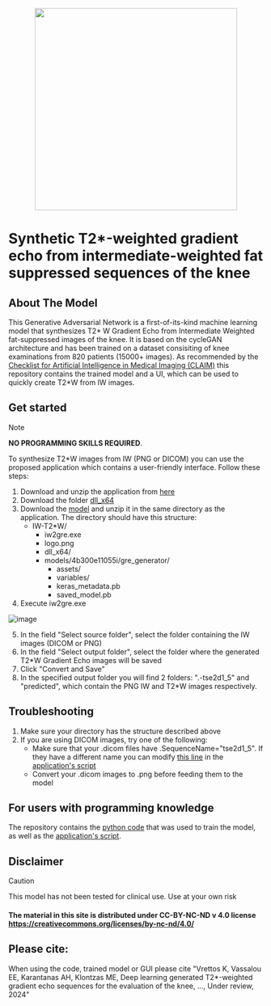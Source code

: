 <p align="center">
    <img width="400" src="https://github.com/user-attachments/assets/1d0d21f4-d0e5-464f-bb5d-17dbf068bfa5">
</p>

# Synthetic T2*-weighted gradient echo from intermediate-weighted fat suppressed sequences of the knee 

## About The Model
This Generative Adversarial Network is a first-of-its-kind machine learning model that synthesizes T2* W Gradient Echo from Intermediate Weighted fat-suppressed images of the knee. It is based on the cycleGAN architecture and has been trained on a dataset consisiting of knee examinations from 820 patients (15000+ images). As recommended by the [Checklist for Artificial Intelligence in Medical Imaging (CLAIM)](https://pubs.rsna.org/page/ai/claim) this repository contains the trained model and a UI, which can be used to quickly create T2*W from IW images.

## Get started 
> [!NOTE]
> **NO PROGRAMMING SKILLS REQUIRED**.

To synthesize T2*W images from IW (PNG or DICOM) you can use the proposed application which contains a user-friendly interface. Follow these steps:
1. Download and unzip the application from [here](https://1drv.ms/u/s!AvQ0hEwrvy_CgiQfp3nnthIjpZAp?e=qHQcNv)
2. Download the folder [dll_x64](dll_x64)
3. Download the [model](/models) and unzip it in the same directory as the application. The directory should have this structure:
   - IW-T2*W/
     - iw2gre.exe
     - logo.png
     - dll_x64/
     - models/4b300e11055i/gre_generator/
       - assets/
       - variables/
       - keras_metadata.pb
       - saved_model.pb 
4. Execute iw2gre.exe

![image](https://github.com/user-attachments/assets/f077b5a0-58b8-48e6-8a19-2b804a8d3dd0)

5. In the field "Select source folder", select the folder containing the IW images (DICOM or PNG)
6. In the field "Select output folder", select the folder where the generated T2*W Gradient Echo images will be saved
7. Click "Convert and Save"
8. In the specified output folder you will find 2 folders: ".-tse2d1_5" and "predicted", which contain the PNG IW and T2*W images respectively.

## Troubleshooting
1. Make sure your directory has the structure described above
2. If you are using DICOM images, try one of the following:
   - Make sure that your .dicom files have .SequenceName="tse2d1_5". If they have a different name you can modify [this line](https://github.com/konstvr/IWtoGRE-cycleGAN/blob/f57dab8c398e17828958e4318edb9278778f92e1/iw2gre.py#L185) in the [application's script](iw2gre.py)
   - Convert your .dicom images to .png before feeding them to the model

## For users with programming knowledge
The repository contains the [python code](iw2gre-train.ipynb) that was used to train the model, as well as the [application's script](iw2gre.py). 

## Disclaimer
>[!CAUTION] 
>This model has not been tested for clinical use. Use at your own risk
#### The material in this site is distributed under CC-BY-NC-ND v 4.0 license https://creativecommons.org/licenses/by-nc-nd/4.0/

## Please cite:
When using the code, trained model or GUI please cite "Vrettos K, Vassalou EE, Karantanas AH, Klontzas ME, Deep learning generated T2*-weighted gradient echo sequences for the evaluation of the knee, ..., Under review, 2024"
